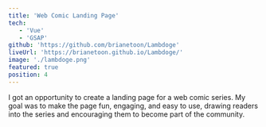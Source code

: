 ```yaml
---
title: 'Web Comic Landing Page'
tech:
   - 'Vue'
   - 'GSAP'
github: 'https://github.com/brianetoon/Lambdoge'
liveUrl: 'https://brianetoon.github.io/Lambdoge/'
image: './lambdoge.png'
featured: true
position: 4
---
```


I got an opportunity to create a landing page for a web comic series. My goal was to make the page fun, engaging, and easy to use, drawing readers into the series and encouraging them to become part of the community.
